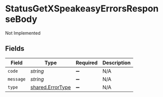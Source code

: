 # StatusGetXSpeakeasyErrorsResponseBody

Not Implemented


## Fields

| Field                                                       | Type                                                        | Required                                                    | Description                                                 |
| ----------------------------------------------------------- | ----------------------------------------------------------- | ----------------------------------------------------------- | ----------------------------------------------------------- |
| `code`                                                      | *string*                                                    | :heavy_minus_sign:                                          | N/A                                                         |
| `message`                                                   | *string*                                                    | :heavy_minus_sign:                                          | N/A                                                         |
| `type`                                                      | [shared.ErrorType](../../../sdk/models/shared/errortype.md) | :heavy_minus_sign:                                          | N/A                                                         |